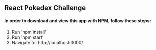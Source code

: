 ## React Pokedex Challenge

#### In order to download and view this app with NPM, follow these steps:

1. Run 'npm install'
2. Run 'npm start'
3. Navigate to: http://localhost:3000/
